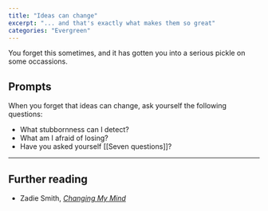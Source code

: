 ```yaml
---
title: "Ideas can change"
excerpt: "... and that's exactly what makes them so great"
categories: "Evergreen"
---
```

You forget this sometimes, and it has gotten you into a serious pickle on some occassions.

## Prompts
When you forget that ideas can change, ask yourself the following questions:
- What stubbornness can I detect?
- What am I afraid of losing?
- Have you asked yourself [[Seven questions]]?

---

## Further reading
- Zadie Smith, _[Changing My Mind](https://www.goodreads.com/book/show/6425404-changing-my-mind)_
